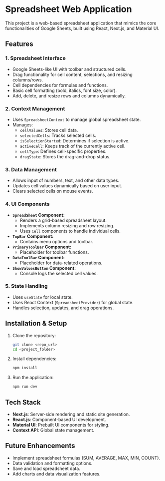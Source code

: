# Spreadsheet Web Application

This project is a web-based spreadsheet application that mimics the core functionalities of Google Sheets, built using React, Next.js, and Material UI.

## Features

### 1. Spreadsheet Interface

- Google Sheets-like UI with toolbar and structured cells.
- Drag functionality for cell content, selections, and resizing columns/rows.
- Cell dependencies for formulas and functions.
- Basic cell formatting (bold, italics, font size, color).
- Add, delete, and resize rows and columns dynamically.

### 2. Context Management

- Uses `SpreadsheetContext` to manage global spreadsheet state.
- Manages:
  - `cellValues`: Stores cell data.
  - `selectedCells`: Tracks selected cells.
  - `isSelectionStarted`: Determines if selection is active.
  - `activeCell`: Keeps track of the currently active cell.
  - `cellType`: Defines cell-specific properties.
  - `dragState`: Stores the drag-and-drop status.

### 3. Data Management

- Allows input of numbers, text, and other data types.
- Updates cell values dynamically based on user input.
- Clears selected cells on mouse events.

### 4. UI Components

- **`SpreadSheet` Component:**
  - Renders a grid-based spreadsheet layout.
  - Implements column resizing and row resizing.
  - Uses `Cell` components to handle individual cells.
- **`TopBar` Component:**
  - Contains menu options and toolbar.
- **`PrimaryToolBar` Component:**
  - Placeholder for toolbar functions.
- **`DataToolBar` Component:**
  - Placeholder for data-related operations.
- **`ShowValuesButton` Component:**
  - Console logs the selected cell values.

### 5. State Handling

- Uses `useState` for local state.
- Uses React Context (`SpreadsheetProvider`) for global state.
- Handles selection, updates, and drag operations.

## Installation & Setup

1. Clone the repository:
   ```bash
   git clone <repo_url>
   cd <project_folder>
   ```
2. Install dependencies:

   ```bash
   npm install
   ```

3. Run the application:
   ```bash
   npm run dev
   ```

## Tech Stack

- **Next.js**: Server-side rendering and static site generation.
- **React.js**: Component-based UI development.
- **Material UI**: Prebuilt UI components for styling.
- **Context API**: Global state management.

## Future Enhancements

- Implement spreadsheet formulas (SUM, AVERAGE, MAX, MIN, COUNT).
- Data validation and formatting options.
- Save and load spreadsheet data.
- Add charts and data visualization features.

